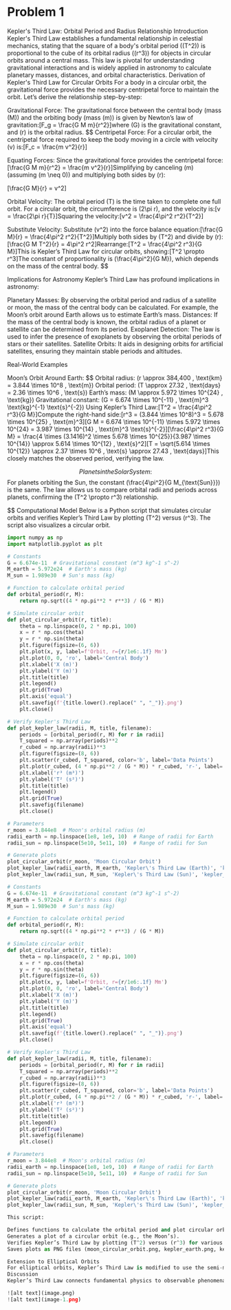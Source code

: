 # Problem 1
Kepler's Third Law: Orbital Period and Radius Relationship
Introduction
Kepler's Third Law establishes a fundamental relationship in celestial mechanics, stating that the square of a body's orbital period ((T^2)) is proportional to the cube of its orbital radius ((r^3)) for objects in circular orbits around a central mass. This law is pivotal for understanding gravitational interactions and is widely applied in astronomy to calculate planetary masses, distances, and orbital characteristics.
Derivation of Kepler's Third Law for Circular Orbits
For a body in a circular orbit, the gravitational force provides the necessary centripetal force to maintain the orbit. Let’s derive the relationship step-by-step:

Gravitational Force: The gravitational force between the central body (mass (M)) and the orbiting body (mass (m)) is given by Newton’s law of gravitation:[F_g = \frac{G M m}{r^2}]where (G) is the gravitational constant, and (r) is the orbital radius.
$$
Centripetal Force: For a circular orbit, the centripetal force required to keep the body moving in a circle with velocity (v) is:[F_c = \frac{m v^2}{r}]

Equating Forces: Since the gravitational force provides the centripetal force:[\frac{G M m}{r^2} = \frac{m v^2}{r}]Simplifying by canceling (m) (assuming (m \neq 0)) and multiplying both sides by (r):

[\frac{G M}{r} = v^2]

Orbital Velocity: The orbital period (T) is the time taken to complete one full orbit. For a circular orbit, the circumference is (2\pi r), and the velocity is:[v = \frac{2\pi r}{T}]Squaring the velocity:[v^2 = \frac{4\pi^2 r^2}{T^2}]

Substitute Velocity: Substitute (v^2) into the force balance equation:[\frac{G M}{r} = \frac{4\pi^2 r^2}{T^2}]Multiply both sides by (T^2) and divide by (r):[\frac{G M T^2}{r} = 4\pi^2 r^2]Rearrange:[T^2 = \frac{4\pi^2 r^3}{G M}]This is Kepler’s Third Law for circular orbits, showing:[T^2 \propto r^3]The constant of proportionality is (\frac{4\pi^2}{G M}), which depends on the mass of the central body.
$$

Implications for Astronomy
Kepler’s Third Law has profound implications in astronomy:

Planetary Masses: By observing the orbital period and radius of a satellite or moon, the mass of the central body can be calculated. For example, the Moon’s orbit around Earth allows us to estimate Earth’s mass.
Distances: If the mass of the central body is known, the orbital radius of a planet or satellite can be determined from its period.
Exoplanet Detection: The law is used to infer the presence of exoplanets by observing the orbital periods of stars or their satellites.
Satellite Orbits: It aids in designing orbits for artificial satellites, ensuring they maintain stable periods and altitudes.

Real-World Examples

Moon’s Orbit Around Earth:
$$
Orbital radius: (r \approx 384,400 , \text{km} = 3.844 \times 10^8 , \text{m})
Orbital period: (T \approx 27.32 , \text{days} = 2.36 \times 10^6 , \text{s})
Earth’s mass: (M \approx 5.972 \times 10^{24} , \text{kg})
Gravitational constant: (G = 6.674 \times 10^{-11} , \text{m}^3 \text{kg}^{-1} \text{s}^{-2})
Using Kepler’s Third Law:[T^2 = \frac{4\pi^2 r^3}{G M}]Compute the right-hand side:[r^3 = (3.844 \times 10^8)^3 = 5.678 \times 10^{25} , \text{m}^3][G M = 6.674 \times 10^{-11} \times 5.972 \times 10^{24} = 3.987 \times 10^{14} , \text{m}^3 \text{s}^{-2}][\frac{4\pi^2 r^3}{G M} = \frac{4 \times (3.1416)^2 \times 5.678 \times 10^{25}}{3.987 \times 10^{14}} \approx 5.614 \times 10^{12} , \text{s}^2][T = \sqrt{5.614 \times 10^{12}} \approx 2.37 \times 10^6 , \text{s} \approx 27.43 , \text{days}]This closely matches the observed period, verifying the law.

$$
Planets in the Solar System:
$$
For planets orbiting the Sun, the constant (\frac{4\pi^2}{G M_{\text{Sun}}}) is the same. The law allows us to compare orbital radii and periods across planets, confirming the (T^2 \propto r^3) relationship.


$$
Computational Model
Below is a Python script that simulates circular orbits and verifies Kepler’s Third Law by plotting (T^2) versus (r^3). The script also visualizes a circular orbit.
```python
import numpy as np
import matplotlib.pyplot as plt

# Constants
G = 6.674e-11  # Gravitational constant (m^3 kg^-1 s^-2)
M_earth = 5.972e24  # Earth's mass (kg)
M_sun = 1.989e30  # Sun's mass (kg)

# Function to calculate orbital period
def orbital_period(r, M):
    return np.sqrt((4 * np.pi**2 * r**3) / (G * M))

# Simulate circular orbit
def plot_circular_orbit(r, title):
    theta = np.linspace(0, 2 * np.pi, 100)
    x = r * np.cos(theta)
    y = r * np.sin(theta)
    plt.figure(figsize=(6, 6))
    plt.plot(x, y, label=f'Orbit, r={r/1e6:.1f} Mm')
    plt.plot(0, 0, 'ro', label='Central Body')
    plt.xlabel('X (m)')
    plt.ylabel('Y (m)')
    plt.title(title)
    plt.legend()
    plt.grid(True)
    plt.axis('equal')
    plt.savefig(f'{title.lower().replace(" ", "_")}.png')
    plt.close()

# Verify Kepler's Third Law
def plot_kepler_law(radii, M, title, filename):
    periods = [orbital_period(r, M) for r in radii]
    T_squared = np.array(periods)**2
    r_cubed = np.array(radii)**3
    plt.figure(figsize=(8, 6))
    plt.scatter(r_cubed, T_squared, color='b', label='Data Points')
    plt.plot(r_cubed, (4 * np.pi**2 / (G * M)) * r_cubed, 'r-', label='Kepler\'s Law')
    plt.xlabel('r³ (m³)')
    plt.ylabel('T² (s²)')
    plt.title(title)
    plt.legend()
    plt.grid(True)
    plt.savefig(filename)
    plt.close()

# Parameters
r_moon = 3.844e8  # Moon's orbital radius (m)
radii_earth = np.linspace(1e8, 1e9, 10)  # Range of radii for Earth
radii_sun = np.linspace(5e10, 5e11, 10)  # Range of radii for Sun

# Generate plots
plot_circular_orbit(r_moon, 'Moon Circular Orbit')
plot_kepler_law(radii_earth, M_earth, 'Kepler\'s Third Law (Earth)', 'kepler_earth.png')
plot_kepler_law(radii_sun, M_sun, 'Kepler\'s Third Law (Sun)', 'kepler_sun.png')

# Constants
G = 6.674e-11  # Gravitational constant (m^3 kg^-1 s^-2)
M_earth = 5.972e24  # Earth's mass (kg)
M_sun = 1.989e30  # Sun's mass (kg)

# Function to calculate orbital period
def orbital_period(r, M):
    return np.sqrt((4 * np.pi**2 * r**3) / (G * M))

# Simulate circular orbit
def plot_circular_orbit(r, title):
    theta = np.linspace(0, 2 * np.pi, 100)
    x = r * np.cos(theta)
    y = r * np.sin(theta)
    plt.figure(figsize=(6, 6))
    plt.plot(x, y, label=f'Orbit, r={r/1e6:.1f} Mm')
    plt.plot(0, 0, 'ro', label='Central Body')
    plt.xlabel('X (m)')
    plt.ylabel('Y (m)')
    plt.title(title)
    plt.legend()
    plt.grid(True)
    plt.axis('equal')
    plt.savefig(f'{title.lower().replace(" ", "_")}.png')
    plt.close()

# Verify Kepler's Third Law
def plot_kepler_law(radii, M, title, filename):
    periods = [orbital_period(r, M) for r in radii]
    T_squared = np.array(periods)**2
    r_cubed = np.array(radii)**3
    plt.figure(figsize=(8, 6))
    plt.scatter(r_cubed, T_squared, color='b', label='Data Points')
    plt.plot(r_cubed, (4 * np.pi**2 / (G * M)) * r_cubed, 'r-', label='Kepler\'s Law')
    plt.xlabel('r³ (m³)')
    plt.ylabel('T² (s²)')
    plt.title(title)
    plt.legend()
    plt.grid(True)
    plt.savefig(filename)
    plt.close()

# Parameters
r_moon = 3.844e8  # Moon's orbital radius (m)
radii_earth = np.linspace(1e8, 1e9, 10)  # Range of radii for Earth
radii_sun = np.linspace(5e10, 5e11, 10)  # Range of radii for Sun

# Generate plots
plot_circular_orbit(r_moon, 'Moon Circular Orbit')
plot_kepler_law(radii_earth, M_earth, 'Kepler\'s Third Law (Earth)', 'kepler_earth.png')
plot_kepler_law(radii_sun, M_sun, 'Kepler\'s Third Law (Sun)', 'kepler_sun.png')

This script:

Defines functions to calculate the orbital period and plot circular orbits.
Generates a plot of a circular orbit (e.g., the Moon’s).
Verifies Kepler’s Third Law by plotting (T^2) versus (r^3) for various radii, showing a linear relationship.
Saves plots as PNG files (moon_circular_orbit.png, kepler_earth.png, kepler_sun.png).

Extension to Elliptical Orbits
For elliptical orbits, Kepler’s Third Law is modified to use the semi-major axis (a) instead of the radius (r):[T^2 = \frac{4\pi^2 a^3}{G M}]This holds because the semi-major axis represents the average distance in an elliptical orbit. The law applies to all bound orbits (circular or elliptical) and is used to study comets, asteroids, and exoplanets. For highly eccentric orbits, the period still depends on the semi-major axis, but the dynamics are more complex due to varying orbital speeds.
Discussion
Kepler’s Third Law connects fundamental physics to observable phenomena, enabling precise calculations of masses and distances in the Solar System and beyond. Its application to elliptical orbits broadens its utility, covering diverse celestial bodies. The computational model confirms the law’s predictions, and graphical representations provide intuitive insights into orbital mechanics.

![alt text](image.png)
![alt text](image-1.png)